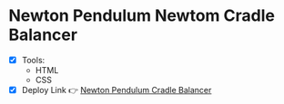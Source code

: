 # Newton Pendulum Newtom Cradle Balancer

- [x] Tools:
  - HTML
  - CSS
- [x] Deploy Link 👉 [Newton Pendulum Cradle Balancer](https://bekcodingaddict.github.io/CSS-Animations/NewtonPendulumCradleBalancer/)
